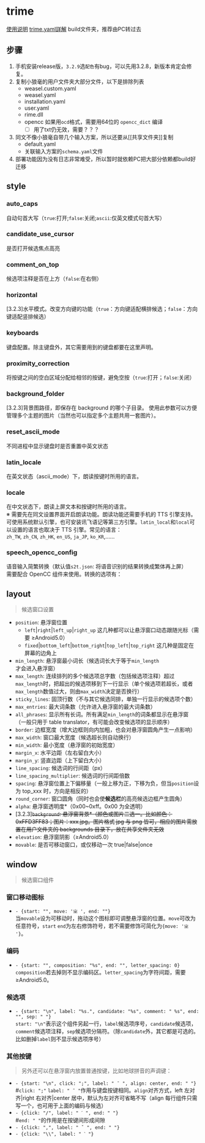 # trime
[使用说明](https://github.com/osfans/trime/wiki/UserGuide)
[trime.yaml詳解](https://github.com/osfans/trime/wiki/trime.yaml%E8%A9%B3%E8%A7%A3)
build文件夹，推荐由PC转过去

## 步骤
1. 手机安装release版，`3.2.9`选`配色`有bug，可以先用3.2.8，新版本肯定会修复。
2. 复制小狼毫的用户文件夹大部分文件，以下是排除列表
    - weasel.custom.yaml
    - weasel.yaml
    - installation.yaml
    - user.yaml
    - rime.dll
    - opencc 如果用`ocd`格式，需要用64位的 `opencc_dict` 编译
        - [ ] 用了txt仍无效，需要？？？
1. 同文不像小狼毫自带几个输入方案，所以还要从[[共享文件夹]]复制
    - default.yaml
    - 关联输入方案的`schema.yaml`文件
2. 部署功能因为没有日志非常难受，所以暂时就依赖PC把大部分依赖都build好迁移

## style
### auto_caps
自动句首大写（`true`:打开;`false`:关闭;`ascii`:仅英文模式句首大写）
### candidate_use_cursor
是否打开候选焦点高亮
### comment_on_top
候选项注释是否在上方（`false`:在右侧）
### horizontal
[3.2.3]水平模式。改变方向键的功能（`true`：方向键适配横排候选；`false`：方向键适配竖排候选）
### keyboards
键盘配置。除主键盘外，其它需要用到的键盘都要在这里声明。
### proximity_correction
将按键之间的空白区域分配给相邻的按键，避免空按（`true`:打开；`false`:关闭）
### background_folder
[3.2.3]背景图路径，即保存在 background 的哪个子目录。 使用此参数可以方便管理多个主题的图片（当然也可以指定多个主题共用一套图片）。
### reset_ascii_mode
不同进程中显示键盘时是否重置中英文状态
### latin_locale
在英文状态（ascii_mode）下，朗读按键时所用的语言。
### locale
在中文状态下，朗读上屏文本和按键时所用的语言。  
    ※ 需要先在同文设置界面开启朗读功能。朗读功能还需要手机的 TTS 引擎支持。可使用系统默认引擎，也可安装讯飞语记等第三方引擎。`latin_local`和`local`可以设置的语言也取决于 TTS 引擎。常见的语言：`zh_TW`, `zh_CN`, `zh_HK`, `en_US`, `ja_JP`, `ko_KR`,……
### speech_opencc_config
语音输入简繁转换（默认值`s2t.json`: 将语音识别的结果转换成繁体再上屏）  
    需要配合 OpenCC 组件来使用。转换的选项有：

## layout
> 候选窗口设置
-   `position`: 悬浮窗位置
    -   `left`|`right`|`left_up`|`right_up` 这几种都可以让悬浮窗口动态跟随光标（需要 ≥Android5.0）
    -   `fixed`|`bottom_left`|`bottom_right`|`top_left`|`top_right` 这几种是固定在屏幕的边角上
-   `min_length`: 悬浮窗最小词长（候选词长大于等于`min_length`才会进入悬浮窗）
-   `max_length`: 连续排列的多个候选项总字数（包括候选项注释）超过`max_length`时，把超出的候选项移到下一行显示（单个候选项若超长，或者`max_length`数值过大，则由`max_width`决定是否换行）
-   `sticky_lines`: 固顶行数（不与其它候选同排，单独一行显示的候选项个数）
-   `max_entries`: 最大词条数（允许进入悬浮窗的最大词条数）
-   `all_phrases`: 显示所有长词。所有满足`min_length`的词条都显示在悬浮窗（一般只用于 table translator，有可能会改变候选项的显示顺序）
-   `border`: 边框宽度（增大边框则向内加粗，也会对悬浮窗圆角产生一点影响）
-   `max_width`: 窗口最大宽度（候选超长则自动换行）
-   `min_width`: 最小宽度（悬浮窗的初始宽度）
-   `margin_x`: 水平边距（左右留白大小）
-   `margin_y`: 竖直边距（上下留白大小）
-   `line_spacing`: 候选词的行间距（px）
-   `line_spacing_multiplier`: 候选词的行间距倍数
-   `spacing`: 悬浮窗位置上下偏移量（一般上移为正，下移为负，但当`position`设为 top_xxx 时，方向是相反的）
-   `round_corner`: 窗口圆角（同时也会使**候选栏**的高亮候选边框产生圆角）
-   `alpha`: 悬浮窗透明度*（0x00~0xff。0x00 为全透明）
-   [3.2.3]~~`background`: 悬浮窗背景*（颜色或图片二选一。比如颜色：0xFFD3FF83；图片：xxx.jpg。图片格式 jpg 与 png 皆可，相应的图片需放置在用户文件夹的 backgrounds 目录下，放在共享文件夹无效~~
-   `elevation`: 悬浮窗阴影（≥Android5.0）
-   `movable`: 是否可移动窗口，或仅移动一次 true|false|once

## window
> 候选窗口组件
### 窗口移动图标
-   `- {start: "", move: 'ㄓ ', end: ""}`  
    当`movable`设为可移动时，拖动这个图标即可调整悬浮窗的位置。`move`可改为任意符号，`start` `end`为左右修饰符号，若不需要修饰可简化为`{move: 'ㄓ '}`。
### 编码
-   `- {start: "", composition: "%s", end: "", letter_spacing: 0}`  
    `composition`若去掉则不显示编码区。`letter_spacing`为字符间距，需要 ≥Android5.0。
###  候选项
-   `- {start: "\n", label: "%s.", candidate: "%s", comment: " %s", end: "", sep: " "}`  
    `start: "\n"`表示这个组件另起一行，`label`候选项序号，`candidate`候选项，`comment`候选项注释，`sep`候选项分隔符。（除`candidate`外，其它都是可选的。比如删掉`label`则不显示候选项序号）
### 其他按键
> 另外还可以在悬浮窗内放置普通按键，比如地球拼音的声调键：
-   `- {start: "\n", click: ";", label: " ˉ ", align: center, end: " "}`  
    #`click: ";"` `label: " ˉ "`作用与键盘按键相同。`align`对齐方式，left 左对齐|right 右对齐|center 居中，默认为左对齐可省略不写（align 每行组件只需写一个，也可用于上面的编码与候选）
-   `- {click: "/", label: " ˊ ", end: " "}`  
    #`end: " "`的作用是在按键间形成间隙
-   `- {click: ",", label: " ˇ ", end: " "}`
-   `- {click: "\\", label: " ˋ "}`